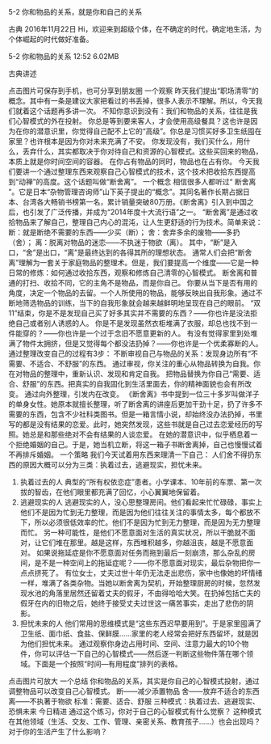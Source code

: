 5-2 你和物品的关系，就是你和自己的关系


古典
2016年11月22日
Hi，欢迎来到超级个体，在不确定的时代，确定地生活，为个体崛起的时代做好准备。

5-2 你和物品的关系
12:52 6.02MB

古典讲述

点击图片可保存到手机，也可分享到朋友圈
一个观察
昨天我们提出“职场清零”的概念。其中有一条是建议大家把看过的书丢掉，很多人表示不理解。所以，今天我们就着这个话题再多讲一次。
不知你意识到没有：我们和物品的关系，往往是我们心智模式的外在投射。
你总是等到要来客人，才会使用高级餐具？这也许是因为在你的潜意识里，你觉得自己配不上它的“高级”。你总是习惯买好多卫生纸囤在家里？也许根本是因为你对未来充满了不安。
你发现没有，我们买什么，用什么，丢弃什么，其实都取决于你对待自己和资源的心智模式。这些买回来的物品，本质上就是你时间空间的容器。
在你占有物品的同时，物品也在占有你。
今天我们要讲一个通过整理东西来观察自己心智模式的技术，这个技术把收拾东西提高到“动禅”的高度。这个话题叫做“断舍离”。
一个概念
相信很多人都听过“ 断舍离 ”。它是日本“杂物管理咨询师”山下英子提出的“概念”。其同名著作长期占据日本、台湾各大畅销书榜第一名，累计销量突破80万册。《断舍离》引入到中国之后，也引发了广泛传播，并成为“2014年度十大流行语”之一。
“断舍离”是通过收拾物品来了解自己，整理自己内心的混沌，让人生更舒适的行为技术。简单来说：
断：就是断绝不需要的东西——少买（断）；
舍：舍弃多余的废物——多扔（舍）；
离：脱离对物品的迷恋——不执迷于物欲（离）。
其中，“断”是入口，“舍”是出口，“离”是最终达到的各得其所的理想状态。
通常人们会把“断舍离”理解为一套关于家庭物品的整理术。但是，我们要提高一个维度——它是一种日常的修炼：如何通过收拾东西，观察和修炼自己清零的心智模式。
断舍离和普通的打扫、收拾不同，它的主角不是物品，而是你自己。
你要从当下是否有用的角度，决定一个物品的去留。一个人所使用的物品，能够反映出自我形象。通过不断地筛选物品的训练，当下的自我形象就会越来越鲜明地呈现在自己的眼前。
“双11”结束，你是不是发现自己买了好多其实并不需要的东西？——你也许是没法拒绝自己或者别人诱惑的人。
你是不是发现虽然衣柜堆满了衣服，却总也找不到一件能穿的？——你也许是一个过于念旧不愿意更新的人。
有没有觉得家里到处堆满了物件太拥挤，但是又觉得每个都没法扔掉？——你也许是一个优柔寡断的人。
通过整理改变自己的过程有3步：
不断审视自己与物品的关系：发现身边所有“不需要、不适合、不舒服”的东西。
通过审视，你关注的重心从物品转换为自我。你在对物品的整理中，重新认识、发现和肯定自我。
把物品替换为你自己“需要、适合、舒服”的东西。把真实的自我固化到生活里面去，你的精神面貌也会有所改变。
通过向外整理，引发内在改变。
《断舍离》书中提到一位三十多岁叫做洋子的单身女性。她原本就擅长整理，听了断舍离的讲座后更加干劲十足，扔了许多不需要的东西，包含不少社科类图书。但是一箱言情小说，却始终没办法扔掉，书里写的都是没有结果的恋爱。此时，她突然发现，这些书就是自己过去恋爱经历的写照。她总是和那些绝对不会有结果的人谈恋爱。
在她的潜意识中，似乎栖息着一个拒绝婚姻的自己。于是，她当机立断，将这一箱子书断舍离掉，自己也慢慢试着不再排斥婚姻。
一个策略
我们今天试着用东西来理清一下自己： 人们舍不得扔东西的原因大概可以分为三类：执着过去，逃避现实，担忧未来。
1. 执着过去的人
典型的“所有权依恋症”患者。小学课本、10年前的车票、第一次拔的智齿，在他们眼里都充满了回忆，小心翼翼地保留着。
2. 逃避现实的人
逃避现实的人，没心思整理房间。他们看起来忙忙碌碌，事实上他们不是因为忙到无力整理，而是因为他们往往关注的事情太多，每个都放不下，所以必须很低效率的忙。他们不是因为忙到无力整理，而是因为无力整理而忙。
另一种可能性，是他们不愿意面对生活的真实状况，所以干脆就不面对，让它们堆在那里。越是这样，东西堆积越多，你越沮丧，越是不愿意面对。
如果说拖延症是你不愿意面对任务而拖到最后一刻崩溃，那么杂乱的房间，是不是一种空间上的拖延症呢？——你不愿意面对现实，最后杂物把你一点点挤死了。
有位女士，丈夫过世十年仍无法走出悲伤，家中也像她的坏情绪一样，堆满了各类杂物。当她以断舍离为契机，开始整理厨房的时候，忽然发现水池的角落里居然还留着丈夫的假牙，不由得哈哈大笑。在扔掉包括亡夫的假牙在内的旧物之后，她终于接受丈夫过世这一痛苦事实，走出了悲伤的阴影。
 3. 担忧未来的人
他们常用的思维模式是“这些东西迟早要用到”。于是家里囤满了卫生纸、面巾纸、食盐、保鲜膜……家里的老人经常会把好东西留坏，就是因为他们担忧未来。
通过观察你身边占用时间、空间、注意力最大的10个物件，你可以评估一下自己的心智模式——然后逐一判断这些物件落在哪个领域。下面是一个按照“时间—有用程度”排列的表格。

点击图片可放大
一个总结
你和物品的关系，其实是你自己的心智模式投射，通过调整物品可以改变自己心智模式。
断——减少添置物品
舍——放弃不适合的东西
离——不执著于物欲
标准：需要、适合、舒服
三种模式：执着过去、逃避现实、恐惧未来
今日精进
通过这个练习，你对于自己的心智模式有什么觉察？
这种模式在其他领域（生活、交友、工作、管理、亲密关系、教育孩子……）也会出现吗？对于你的生活产生了什么影响？